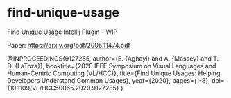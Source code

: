 # find-unique-usage
Find Unique Usage Intellij Plugin - WIP

Paper: https://arxiv.org/pdf/2005.11474.pdf


@INPROCEEDINGS{9127285,
  author={E. {Aghayi} and A. {Massey} and T. D. {LaToza}},
  booktitle={2020 IEEE Symposium on Visual Languages and Human-Centric Computing (VL/HCC)}, 
  title={Find Unique Usages: Helping Developers Understand Common Usages}, 
  year={2020},
  pages={1-8},
  doi={10.1109/VL/HCC50065.2020.9127285}
  }

